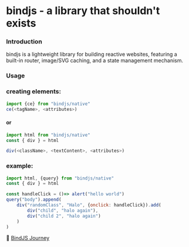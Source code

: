 # bindjs - a library that shouldn't exists
### Introduction
bindjs is a lightweight library for building reactive websites, featuring a built-in router, image/SVG caching, and a state management mechanism.

### Usage
### creating elements:
```js
import {ce} from "bindjs/native"
ce(<tagName>, <attributes>)
```
#### or
```js
import html from "bindjs/native"
const { div } = html

div(<className>, <textContent>, <attributes>)
```
### example:
```js
import html, {query} from "bindjs/native"
const { div } = html

const handleClick = ()=> alert("hello world")
query("body").append(
    div("randomClass", "Halo", {onclick: handleClick}).add(
        div("child", "halo again"),
        div("child 2", "halo again")
    )
)
```
📘 [BindJS Journey](./docs/BINDJS-JOURNEY.md)
